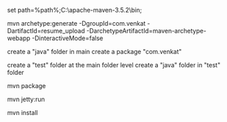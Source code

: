 

set path=%path%;C:\apache-maven-3.5.2\bin;

mvn archetype:generate -DgroupId=com.venkat -DartifactId=resume_upload -DarchetypeArtifactId=maven-archetype-webapp -DinteractiveMode=false

create a "java" folder in main
create a package "com.venkat"

create a "test" folder at the main folder level
create a "java" folder in "test" folder

mvn package

mvn jetty:run


mvn install
